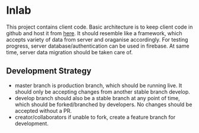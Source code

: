 # Inlab

This project contains client code. Basic architecture is to keep client code in github and host it from [here](https://harshkasyap.github.io/inlab/). It should resemble like a framework, which accepts variety of data from server and oraganise accordingly. For testing progress, server database/authentication can be used in firebase. At same time, server data migration should be taken care of.

## Development Strategy

* master branch is production branch, which should be running live. It should only be accepting changes from another stable branch develop.
* develop branch should also be a stable branch at any point of time, which should be forked/branched by developers. No changes should be accepted without a PR.
* creator/collaborators if unable to fork, create a feature branch for development.